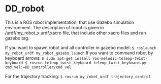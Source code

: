 # DD_robot
This is a ROS robot implementation, that use Gazebo simulation environment.
The description of robot is given in /urdf/my_robot_x.urdf.xacro file, that include other xacro files and run gazebo tag.

If you want to spawn robot and all controller in gazebo model:
    ```
    $ roslaunch my_robot_urdf my_robot_gazebo.launch
    ```
If you want to command robot by keyboard arrows:
    ```
    $ sudo apt-get install ros-melodic-teleop-twist-keyboard
    $ rosrun teleop_twist_keyboard teleop_twist_keyboard.py cmd_vel:=DD_controller/cmd_vel 
    ```

For the trajectory tracking:
    ```
    $ rosrun my_robot_urdf trajectory_control
    ```
